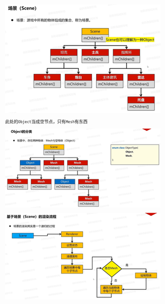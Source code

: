 ![输入图片说明](/imgs/2024-12-01/O3tfHwFNgKCS621u.png)

此处的`Object`当成空节点，只有`Mesh`有东西

![输入图片说明](/imgs/2024-12-01/6TQ68Nl78xMyeSKS.png)

![输入图片说明](/imgs/2024-12-01/IOYuiiqn5fpiZMvB.png)
<!--stackedit_data:
eyJoaXN0b3J5IjpbLTE4NDU5NzczODUsMjIyNzg0ODI4LC0xNz
Q3MjIzMDA0XX0=
-->